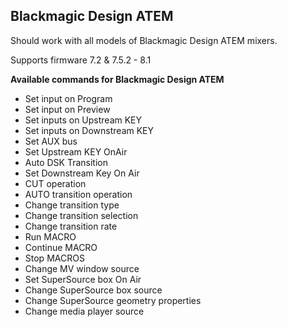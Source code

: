 ## Blackmagic Design ATEM

Should work with all models of Blackmagic Design ATEM mixers.

Supports firmware 7.2 & 7.5.2 - 8.1

**Available commands for Blackmagic Design ATEM**

- Set input on Program
- Set input on Preview
- Set inputs on Upstream KEY
- Set inputs on Downstream KEY
- Set AUX bus
- Set Upstream KEY OnAir
- Auto DSK Transition
- Set Downstream Key On Air
- CUT operation
- AUTO transition operation
- Change transition type
- Change transition selection
- Change transition rate
- Run MACRO
- Continue MACRO
- Stop MACROS
- Change MV window source
- Set SuperSource box On Air
- Change SuperSource box source
- Change SuperSource geometry properties
- Change media player source
